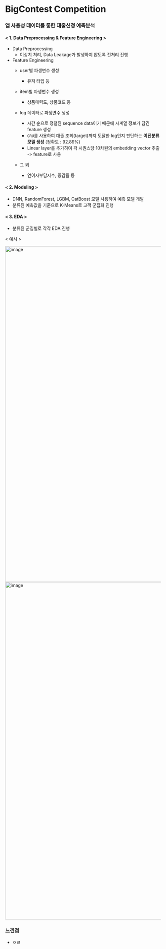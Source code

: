 # BigContest Competition

### 앱 사용성 데이터를 통한 대출신청 예측분석  
#### < 1. Data Preprocessing & Feature Engineering >
* Data Preprocessing
  * 이상치 처리, Data Leakage가 발생하지 않도록 전처리 진행  
* Feature Engineering
  * user별 파생변수 생성
    * 유저 타입 등

  * item별 파생변수 생성  
    * 상품매력도, 상품코드 등

  * log 데이터로 파생변수 생성
    * 시간 순으로 정렬된 sequence data이기 때문에 시계열 정보가 담긴 feature 생성
    * `GRU`를 사용하여 대출 조회(target)까지 도달한 log인지 판단하는 __이진분류 모델 생성__ (정확도 : 92.89%)
    * Linear layer를 추가하여 각 시퀀스당 10차원의 embedding vector 추출 -> feature로 사용

  * 그 외
    * 연이자부담지수, 증감율 등

#### < 2. Modeling >
* DNN, RandomForest, LGBM, CatBoost 모델 사용하여 예측 모델 개발
* 분류된 예측값을 기준으로 K-Means로 고객 군집화 진행

#### < 3. EDA >
* 분류된 군집별로 각각 EDA 진행

< 예시 >

<img width="1082" alt="image" src="https://user-images.githubusercontent.com/87609200/215314859-9e8b6c9d-3827-48ac-b1ac-64874b84dd35.png">

<img width="1087" alt="image" src="https://user-images.githubusercontent.com/87609200/215314829-55284ebb-a82b-4e30-af02-561f36b7cafe.png">


### 느낀점  
* ㅇㄹ

